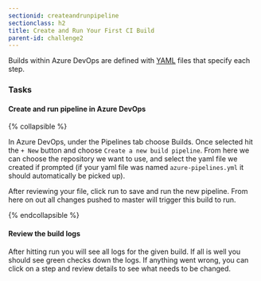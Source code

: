 ```yaml
---
sectionid: createandrunpipeline
sectionclass: h2
title: Create and Run Your First CI Build
parent-id: challenge2
---
```


Builds within Azure DevOps are defined with [YAML](https://yaml.org/) files that specify each step.


### Tasks


#### Create and run pipeline in Azure DevOps


{% collapsible %}

In Azure DevOps, under the Pipelines tab choose Builds. Once selected hit the `+ New` button and choose `Create a new build pipeline`.  From here we can choose the repository we want to use, and select the yaml file we created if prompted (if your yaml file was named `azure-pipelines.yml` it should automatically be picked up).

After reviewing your file, click run to save and run the new pipeline.  From here on out all changes pushed to master will trigger this build to run.

{% endcollapsible %}

#### Review the build logs

After hitting run you will see all logs for the given build.  If all is well you should see green checks down the logs.  If anything went wrong, you can click on a step and review details to see what needs to be changed.
